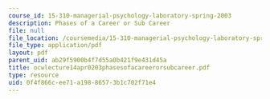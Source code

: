 ```yaml
---
course_id: 15-310-managerial-psychology-laboratory-spring-2003
description: Phases of a Career or Sub Career
file: null
file_location: /coursemedia/15-310-managerial-psychology-laboratory-spring-2003/0f4f866cee71a19886573b1c702f71e4_ocwlecture14apr0203phasesofacareerorsubcareer.pdf
file_type: application/pdf
layout: pdf
parent_uid: ab29f5900b4f7d55a0b421f9e431d45a
title: ocwlecture14apr0203phasesofacareerorsubcareer.pdf
type: resource
uid: 0f4f866c-ee71-a198-8657-3b1c702f71e4
---
```

